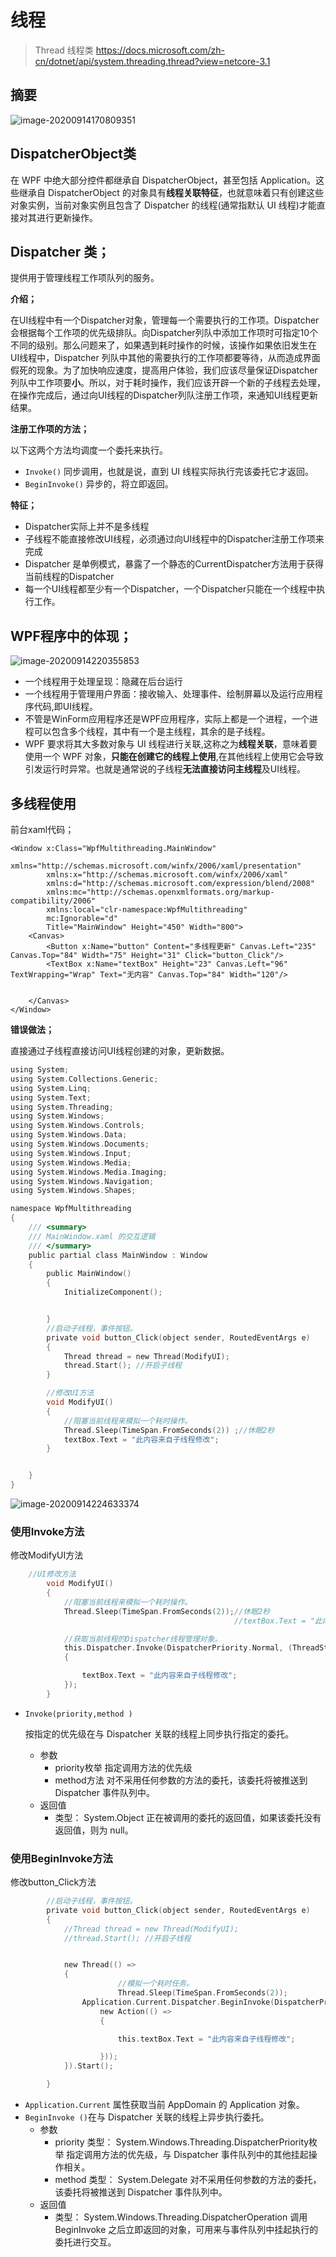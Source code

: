 # 线程

> Thread 线程类 https://docs.microsoft.com/zh-cn/dotnet/api/system.threading.thread?view=netcore-3.1

## 摘要

![image-20200914170809351](thread-images/image-20200914170809351.png)

## DispatcherObject类

在 WPF 中绝大部分控件都继承自 DispatcherObject，甚至包括 Application。这些继承自 DispatcherObject 的对象具有**线程关联特征**，也就意味着只有创建这些对象实例，当前对象实例且包含了 Dispatcher 的线程(通常指默认 UI 线程)才能直接对其进行更新操作。

## Dispatcher 类；

提供用于管理线程工作项队列的服务。

**介绍；**

在UI线程中有一个Dispatcher对象，管理每一个需要执行的工作项。Dispatcher会根据每个工作项的优先级排队。向Dispatcher列队中添加工作项时可指定10个不同的级别。那么问题来了，如果遇到耗时操作的时候，该操作如果依旧发生在UI线程中，Dispatcher 列队中其他的需要执行的工作项都要等待，从而造成界面假死的现象。为了加快响应速度，提高用户体验，我们应该尽量保证Dispatcher 列队中工作项要**小**。所以，对于耗时操作，我们应该开辟一个新的子线程去处理，在操作完成后，通过向UI线程的Dispatcher列队注册工作项，来通知UI线程更新结果。

**注册工作项的方法；**

以下这两个方法均调度一个委托来执行。

- `Invoke()` 同步调用，也就是说，直到 UI 线程实际执行完该委托它才返回。
- `BeginInvoke()` 异步的，将立即返回。

**特征；**

- Dispatcher实际上并不是多线程
- 子线程不能直接修改UI线程，必须通过向UI线程中的Dispatcher注册工作项来完成
- Dispatcher 是单例模式，暴露了一个静态的CurrentDispatcher方法用于获得当前线程的Dispatcher
- 每一个UI线程都至少有一个Dispatcher，一个Dispatcher只能在一个线程中执行工作。

## WPF程序中的体现；

![image-20200914220355853](thread-images/image-20200914220355853.png)

- 一个线程用于处理呈现：隐藏在后台运行
- 一个线程用于管理用户界面：接收输入、处理事件、绘制屏幕以及运行应用程序代码,即UI线程。
- 不管是WinForm应用程序还是WPF应用程序，实际上都是一个进程，一个进程可以包含多个线程，其中有一个是主线程，其余的是子线程。
- WPF 要求将其大多数对象与 UI 线程进行关联,这称之为**线程关联**，意味着要使用一个 WPF 对象，**只能在创建它的线程上使用**,在其他线程上使用它会导致引发运行时异常。也就是通常说的子线程**无法直接访问主线程**及UI线程。



## 多线程使用

前台xaml代码；

```xaml
<Window x:Class="WpfMultithreading.MainWindow"
        xmlns="http://schemas.microsoft.com/winfx/2006/xaml/presentation"
        xmlns:x="http://schemas.microsoft.com/winfx/2006/xaml"
        xmlns:d="http://schemas.microsoft.com/expression/blend/2008"
        xmlns:mc="http://schemas.openxmlformats.org/markup-compatibility/2006"
        xmlns:local="clr-namespace:WpfMultithreading"
        mc:Ignorable="d"
        Title="MainWindow" Height="450" Width="800">
    <Canvas>
        <Button x:Name="button" Content="多线程更新" Canvas.Left="235" Canvas.Top="84" Width="75" Height="31" Click="button_Click"/>
        <TextBox x:Name="textBox" Height="23" Canvas.Left="96" TextWrapping="Wrap" Text="无内容" Canvas.Top="84" Width="120"/>


    </Canvas>
</Window>
```

**错误做法；**

直接通过子线程直接访问UI线程创建的对象，更新数据。

```c
using System;
using System.Collections.Generic;
using System.Linq;
using System.Text;
using System.Threading;
using System.Windows;
using System.Windows.Controls;
using System.Windows.Data;
using System.Windows.Documents;
using System.Windows.Input;
using System.Windows.Media;
using System.Windows.Media.Imaging;
using System.Windows.Navigation;
using System.Windows.Shapes;

namespace WpfMultithreading
{
    /// <summary>
    /// MainWindow.xaml 的交互逻辑
    /// </summary>
    public partial class MainWindow : Window
    {
        public MainWindow()
        {
            InitializeComponent();


        }
        //启动子线程，事件按钮。
        private void button_Click(object sender, RoutedEventArgs e)
        {
            Thread thread = new Thread(ModifyUI);
            thread.Start(); //开启子线程
        }

        //修改UI方法
        void ModifyUI()
        {
            //阻塞当前线程来模拟一个耗时操作。
            Thread.Sleep(TimeSpan.FromSeconds(2)) ;//休眠2秒
            textBox.Text = "此内容来自子线程修改";
        }


    }
}
```

![image-20200914224633374](thread-images/image-20200914224633374.png)

### 使用Invoke方法

修改ModifyUI方法

```c
    //UI修改方法
        void ModifyUI()
        {
            //阻塞当前线程来模拟一个耗时操作。
            Thread.Sleep(TimeSpan.FromSeconds(2));//休眠2秒
                                                  //textBox.Text = "此内容来自子线程修改";

            //获取当前线程的Dispatcher线程管理对象。
            this.Dispatcher.Invoke(DispatcherPriority.Normal, (ThreadStart)delegate ()
            {

                textBox.Text = "此内容来自子线程修改";
            });
        }
```

- `Invoke(priority,method )`

  按指定的优先级在与 Dispatcher 关联的线程上同步执行指定的委托。

  - 参数
    - priority枚举 指定调用方法的优先级
    - method方法 对不采用任何参数的方法的委托，该委托将被推送到 Dispatcher 事件队列中。
  - 返回值
    - 类型： System.Object 正在被调用的委托的返回值，如果该委托没有返回值，则为 null。

### 使用BeginInvoke方法

修改button_Click方法

```c
        //启动子线程，事件按钮。
        private void button_Click(object sender, RoutedEventArgs e)
        {
            //Thread thread = new Thread(ModifyUI);
            //thread.Start(); //开启子线程


            new Thread(() =>
            {
                        //模拟一个耗时任务。
                        Thread.Sleep(TimeSpan.FromSeconds(2));
                Application.Current.Dispatcher.BeginInvoke(DispatcherPriority.Normal,
                    new Action(() =>
                    {

                        this.textBox.Text = "此内容来自子线程修改";

                    }));
            }).Start();

        }
```

- `Application.Current` 属性获取当前 AppDomain 的 Application 对象。
- `BeginInvoke ()`在与 Dispatcher 关联的线程上异步执行委托。
  - 参数
    - priority 类型： System.Windows.Threading.DispatcherPriority枚举 指定调用方法的优先级，与 Dispatcher 事件队列中的其他挂起操作相关。
    - method 类型： System.Delegate 对不采用任何参数的方法的委托，该委托将被推送到 Dispatcher 事件队列中。
  - 返回值
    - 类型： System.Windows.Threading.DispatcherOperation 调用 BeginInvoke 之后立即返回的对象，可用来与事件队列中挂起执行的委托进行交互。

